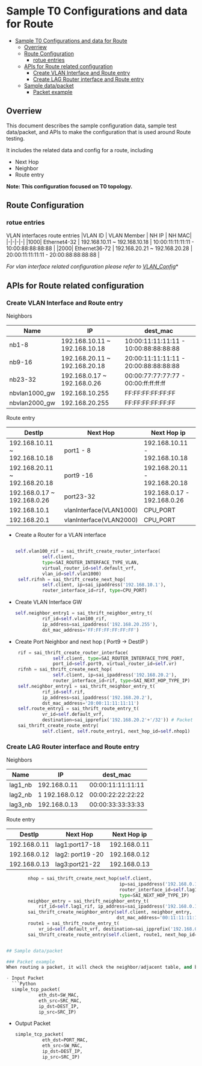 # Sample T0 Configurations and data for Route
- [Sample T0 Configurations and data for Route](#sample-t0-configurations-and-data-for-route)
  - [Overriew](#overriew)
  - [Route Configuration](#route-configuration)
    - [rotue entries](#rotue-entries)
  - [APIs for Route related configuration](#apis-for-route-related-configuration)
    - [Create VLAN Interface and Route entry](#create-vlan-interface-and-route-entry)
    - [Create LAG  Router interface and Route entry](#create-lag-router-interface-and-route-entry)
  - [Sample data/packet](#sample-datapacket)
    - [Packet example](#packet-example)
## Overriew
This document describes the sample configuration data, sample test data/packet, and APIs to make the configuration that is used around Route testing.

It includes the related data and config for a route, including
- Next Hop
- Neighbor
- Route entry

**Note: This configuration focused on T0 topology.**

## Route Configuration

### rotue entries

VLAN interfaces route entries
|VLAN ID | VLAN Member | NH IP | NH MAC|
|-|-|-|-|
|1000| Ethernet4-32 | 192.168.10.11 ~ 192.168.10.18 | 10:00:11:11:11:11 - 10:00:88:88:88:88 |
|2000| Ethernet36-72 | 192.168.20.21 ~ 192.168.20.28 | 20:00:11:11:11:11 - 20:00:88:88:88:88 |

*For vlan interface related configuration please refer to [VLAN_Config](./VLAN_config.md)**

## APIs for Route related configuration

### Create VLAN Interface and Route entry

Neighbors

|Name|IP|dest_mac|
|-|-|-|
|nb1-8| 192.168.10.11 ~ 192.168.10.18 | 10:00:11:11:11:11 - 10:00:88:88:88:88 |
|nb9-16| 192.168.20.11 ~ 192.168.20.18 | 20:00:11:11:11:11 - 20:00:88:88:88:88 |
|nb23-32| 192.168.0.17 ~ 192.168.0.26 | 00:00:77:77:77:77 - 00:00:ff:ff:ff:ff |
|nbvlan1000_gw| 192.168.10.255 | FF:FF:FF:FF:FF:FF |
|nbvlan2000_gw| 192.168.20.255 | FF:FF:FF:FF:FF:FF |

Route entry

|DestIp|Next Hop |Next Hop ip|
|-|-|-|
| 192.168.10.11 ~ 192.168.10.18 |port1 - 8 | 192.168.10.11 - 192.168.10.18 |
| 192.168.20.11 ~ 192.168.20.18 | port9 -16 | 192.168.20.11 - 192.168.20.18 |
| 192.168.0.17 ~ 192.168.0.26 | port23-32 | 192.168.0.17 - 192.168.0.26 |
|192.168.10.1|vlanInterface(VLAN1000)|CPU_PORT|
|192.168.20.1|vlanInterface(VLAN2000)|CPU_PORT|

- Create a Router for a VLAN interface
  ```Python
  
  self.vlan100_rif = sai_thrift_create_router_interface(
            self.client,
            type=SAI_ROUTER_INTERFACE_TYPE_VLAN,
            virtual_router_id=self.default_vrf,
            vlan_id=self.vlan1000)
   self.rifnh = sai_thrift_create_next_hop(
            self.client, ip=sai_ipaddress('192.168.10.1'),
            router_interface_id=rif, type=CPU_PORT)
   ```

- Create VLAN Interface GW
  ```python
  self.neighbor_entry1 = sai_thrift_neighbor_entry_t(
            rif_id=self.vlan100_rif, 
            ip_address=sai_ipaddress('192.168.20.255'),
            dst_mac_address='FF:FF:FF:FF:FF:FF')
  ```

- Create Port Neighbor and next hop ( Port9 -> DestIP )
  ```Python
   rif = sai_thrift_create_router_interface(
                self.client, type=SAI_ROUTER_INTERFACE_TYPE_PORT,
                port_id=self.port9, virtual_router_id=self.vr)
   rifnh = sai_thrift_create_next_hop(
                self.client, ip=sai_ipaddress('192.168.20.2'),
                router_interface_id=rif, type=SAI_NEXT_HOP_TYPE_IP)
   self.neighbor_entry1 = sai_thrift_neighbor_entry_t(
            rif_id=self.rif, 
            ip_address=sai_ipaddress('192.168.20.2'),
            dst_mac_address='20:00:11:11:11:11')
   self.route_entry1 = sai_thrift_route_entry_t(
            vr_id=self.default_vrf, 
            destination=sai_ipprefix('192.168.20.2'+'/32')) # Packet dest IP
   sai_thrift_create_route_entry(
            self.client, self.route_entry1, next_hop_id=self.nhop1)
  ```
### Create LAG  Router interface and Route entry

Neighbors

|Name|IP|dest_mac|
|-|-|-|
|lag1_nb| 192.168.0.11 | 00:00:11:11:11:11 |
|lag2_nb| 1 192.168.0.12|00:00:22:22:22:22 |
|lag3_nb| 192.168.0.13| 00:00:33:33:33:33 |
Route entry

|DestIp|Next Hop |Next Hop ip|
|-|-|-|
| 192.168.0.11  |lag1:port17-18|192.168.0.11  |
|192.168.0.12 |lag2: port19 -20 | 192.168.0.12 |
| 192.168.0.13  | lag3:port21-22 | 192.168.0.13 |

```Python
        nhop = sai_thrift_create_next_hop(self.client,
                                          ip=sai_ipaddress('192.168.0.11'),
                                          router_interface_id=self.lag1_rif,
                                          type=SAI_NEXT_HOP_TYPE_IP)
        neighbor_entry = sai_thrift_neighbor_entry_t(
            rif_id=self.lag1_rif, ip_address=sai_ipaddress('192.168.0.11'))
        sai_thrift_create_neighbor_entry(self.client, neighbor_entry,
                                         dst_mac_address='00:11:11:11:11:11')
        route1 = sai_thrift_route_entry_t(
            vr_id=self.default_vrf, destination=sai_ipprefix('192.168.0.11/32'))
        sai_thrift_create_route_entry(self.client, route1, next_hop_id=nhop)


## Sample data/packet

### Packet example
When routing a packet, it will check the neighbor/adjacent table, and based on the Next-hop table, change the SRC MAC and Dest MAC.

- Input Packet
  ```Python
  simple_tcp_packet(
            eth_dst=SW_MAC,
            eth_src=SRC_MAC,
            ip_dst=DEST_IP,
            ip_src=SRC_IP)
  ```

- Output Packet
  ```Python
  simple_tcp_packet(
            eth_dst=PORT_MAC, 
            eth_src=SW_MAC,
            ip_dst=DEST_IP,
            ip_src=SRC_IP)
  ```
